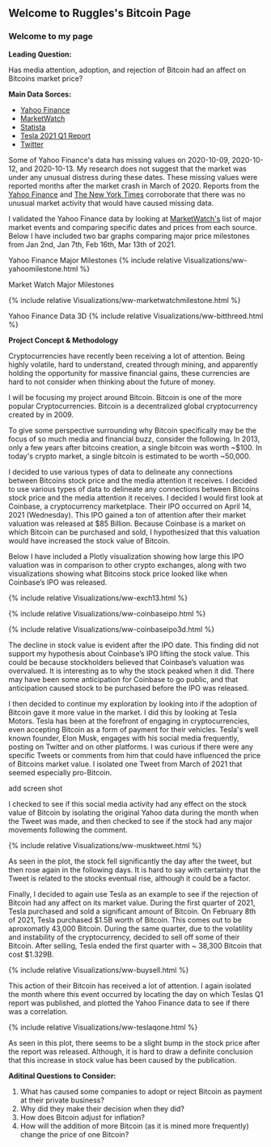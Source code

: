 ## Welcome to Ruggles's Bitcoin Page

### Welcome to my page

**Leading Question:**

Has media attention, adoption, and rejection of Bitcoin had an affect on Bitcoins market price?
 
**Main Data Sorces:**

- [Yahoo Finance](https://finance.yahoo.com/quote/BTC-USD/history/?guce_referrer=aHR0cHM6Ly93d3cuZ29vZ2xlLmNvbS8&guce_referrer_sig=AQAAAE1iTQEM3gqle4ifIZ0FxmNSrO2jLU8jHDLYEnM4DGZk4dCEd-VhKRedEtXl6B3t2wj_eoseVG3MVLDWtXR5JAlz3aI6aQAheKcsaQTuFuWYKJvZPD2RdG3mC41_VtyVCE2slSvx_iqysSqDrh8KBvPb6GpvOmdGVTfFMCBkWE0E&guccounter=2)
- [MarketWatch](https://www.marketwatch.com/story/bitcoin-price-hits-new-record-clears-60-000-milestone-11615648314)
- [Statista](https://www.statista.com/statistics/864738/leading-cryptocurrency-exchanges-traders/)
- [Tesla 2021 Q1 Report](https://www.sec.gov/Archives/edgar/data/1318605/000095017021000046/tsla-20210331.htm)
- [Twitter](https://twitter.com/elonmusk)

Some of Yahoo Finance's data has missing values on 2020-10-09, 2020-10-12, and 2020-10-13. 
My research does not suggest that the market was under any unusual distress during these dates. These missing values were reported months after the market crash in March of 2020. Reports from the [Yahoo Finance](https://finance.yahoo.com/news/stock-market-news-oct-9-134301485.html) and [The New York Times](https://www.nytimes.com/issue/todaysheadlines/2020/10/09/todays-headlines) corroborate that there was no unusual market activity that would have caused missing data.

I validated the Yahoo Finance data by looking at [MarketWatch's](https://www.marketwatch.com/story/bitcoin-price-hits-new-record-clears-60-000-milestone-11615648314) list of major market events and comparing specific dates and prices from each source. Below I have included two bar graphs comparing major price milestones from Jan 2nd, Jan 7th, Feb 16th, Mar 13th of 2021.


Yahoo Finance Major Milestones
{% include relative Visualizations/ww-yahoomilestone.html %}


Market Watch Major Milestones

{% include relative Visualizations/ww-marketwatchmilestone.html %}

Yahoo Finance Data 3D
{% include relative Visualizations/ww-bitthreed.html %}

**Project Concept & Methodology**

Cryptocurrencies have recently been receiving a lot of attention. Being highly volatile, hard to understand, created through mining, and apparently holding the opportunity for massive financial gains, these currencies are hard to not consider when thinking about the future of money. 

I will be focusing my project around Bitcoin. Bitcoin is one of the more popular Cryptocurrencies. Bitcoin is a decentralized global cryptocurrency created by in 2009.


To give some perspective surrounding why Bitcoin specifically may be the focus of so much media and financial buzz, consider the following. In 2013, only a few years after bitcoins creation, a single bitcoin was worth ~$100. In today's crypto market, a single bitcoin is estimated to be worth ~50,000. 

I decided to use various types of data to delineate any connections between Bitcoins stock price and the media attention it receives. I decided to use various types of data to delineate any connections between Bitcoins stock price and the media attention it receives. I decided I would first look at Coinbase, a cryptocurrency marketplace. Their IPO occurred on April 14, 2021 (Wednesday). This IPO gained a ton of attention after their market valuation was released at $85 Billion. Because Coinbase is a market on which Bitcoin can be purchased and sold, I hypothesized that this valuation would have increased the stock value of Bitcoin. 

Below I have included a Plotly visualization showing how large this IPO valuation was in comparison to other crypto exchanges, along with two visualizations showing what Bitcoins stock price looked like when Coinbase’s IPO was released. 

{% include relative Visualizations/ww-exch13.html %}

{% include relative Visualizations/ww-coinbaseipo.html %}

{% include relative Visualizations/ww-coinbaseipo3d.html %}

The decline in stock value is evident after the IPO date. This finding did not support my hypothesis about Coinbase’s IPO lifting the stock value. This could be because stockholders believed that Coinbase’s valuation was overvalued. It is interesting as to why the stock peaked when it did. There may have been some anticipation for Coinbase to go public, and that anticipation caused stock to be purchased before the IPO was released.

I then decided to continue my exploration by looking into if the adoption of Bitcoin gave it more value in the market. I did this by looking at Tesla Motors. Tesla has been at the forefront of engaging in cryptocurrencies, even accepting Bitcoin as a form of payment for their vehicles. Tesla's well known founder, Elon Musk, engages with his social media frequently, posting on Twitter and on other platforms. I was curious if there were any specific Tweets or comments from him that could have influenced the price of Bitcoins market value. I isolated one Tweet from March of 2021 that seemed especially pro-Bitcoin.

add screen shot

I checked to see if this social media activity had any effect on the stock value of Bitcoin by isolating the original Yahoo data during the month when the Tweet was made, and then checked to see if the stock had any major movements following the comment. 

{% include relative Visualizations/ww-musktweet.html %}

As seen in the plot, the stock fell significantly the day after the tweet, but then rose again in the following days. It is hard to say with certainty that the Tweet is related to the stocks eventual rise, although it could be a factor. 

Finally, I decided to again use Tesla as an example to see if the rejection of Bitcoin had any affect on its market value. During the first quarter of 2021, Tesla purchased and sold a significant amount of Bitcoin. On February 8th of 2021, Tesla purchased $1.5B worth of Bitcoin. This comes out to be aproxomatly 43,000 Bitcoin. During the same quarter, due to the volatility and instability of the cryptocurrency, decided to sell off some of their Bitcoin. After selling, Tesla ended the first quarter with ~ 38,300 Bitcoin that cost $1.329B. 

{% include relative Visualizations/ww-buysell.html %}

This action of their Bitcoin has received a lot of attention. I again isolated the month where this event occurred by locating the day on which Teslas Q1 report was published, and plotted the Yahoo Finance data to see if there was a correlation.

{% include relative Visualizations/ww-teslaqone.html %}

As seen in this plot, there seems to be a slight bump in the stock price after the report was released. Although, it is hard to draw a definite conclusion that this increase in stock value has been caused by the publication. 

**Aditinal Questions to Consider:**

1. What has caused some companies to adopt or reject Bitcoin as payment at their private business? 
2. Why did they make their decision when they did? 
3. How does Bitcoin adjust for inflation?
4. How will the addition of more Bitcoin (as it is mined more frequently) change the price of one Bitcoin?

